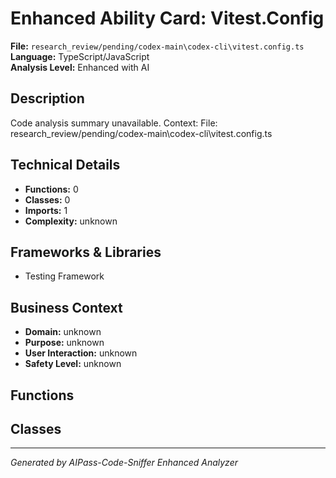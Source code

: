 # Enhanced Ability Card: Vitest.Config

**File:** `research_review/pending/codex-main\codex-cli\vitest.config.ts`  
**Language:** TypeScript/JavaScript  
**Analysis Level:** Enhanced with AI

## Description

Code analysis summary unavailable. Context: File: research_review/pending/codex-main\codex-cli\vitest.config.ts

## Technical Details

- **Functions:** 0
- **Classes:** 0
- **Imports:** 1
- **Complexity:** unknown


## Frameworks & Libraries

- Testing Framework



## Business Context

- **Domain:** unknown
- **Purpose:** unknown
- **User Interaction:** unknown
- **Safety Level:** unknown






## Functions



## Classes



---
*Generated by AIPass-Code-Sniffer Enhanced Analyzer*
